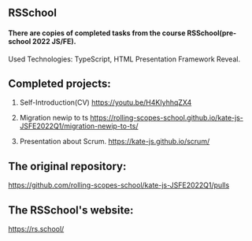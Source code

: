 ## RSSchool

#### There are copies of completed tasks from the course RSSchool(pre-school 2022 JS/FE).
Used Technologies: TypeScript, HTML Presentation Framework Reveal.

## Completed projects:

1. Self-Introduction(CV)
https://youtu.be/H4KIyhhqZX4 

2. Migration newip to ts
https://rolling-scopes-school.github.io/kate-js-JSFE2022Q1/migration-newip-to-ts/

3. Presentation about Scrum.
https://kate-js.github.io/scrum/

## The original repository:
https://github.com/rolling-scopes-school/kate-js-JSFE2022Q1/pulls

## The RSSchool's website:
https://rs.school/
